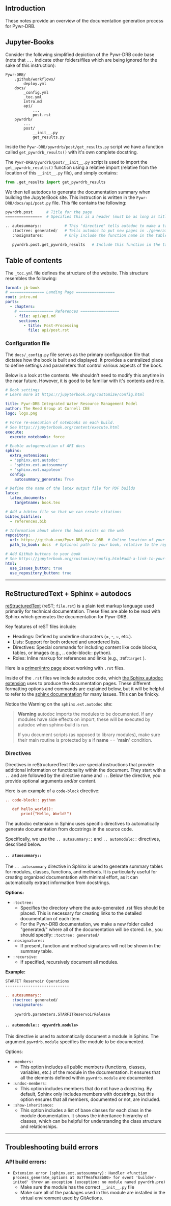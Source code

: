 ## Introduction

These notes provide an overview of the documentation generation process for Pywr-DRB.

## Jupyter-Books

Consider the following simplified depiction of the Pywr-DRB code base (note that `...` indicate other folders/files which are being ignored for the sake of this instruction):


```Example code structure
Pywr-DRB/
	.github/workflows/
		deploy.yml
	docs/ 
		_config.yml
		_toc.yml
		intro.md
		api/
			...
			post.rst
	pywrdrb/
		...
		post/
			__init__.py
			get_results.py
```


Inside the `Pywr-DRB/pywrdrb/post/get_results.py` script we have a function called `get_pywrdrb_results()` with it's own complete docstring. 

The `Pywr-DRB/pywrdrb/post/__init__.py` script is used to import the `get_pywrdrb_results()` function using a relative import (relative from the location of this `__init__.py` file), and simply contains:

```python
from .get_results import get_pywrdrb_results
```


We then tell autodocs to generate the documentation summary when building the JupyterBook site. This instruction is written in the `Pywr-DRB/docs/api/post.py` file. This file contains the following:

```python
pywrdrb.post      # Title for the page
================  # Specifies this is a header (must be as long as title) 

.. autosummary::          # This "directive" tells autodoc to make a table with function docs
   :toctree: generated/   # Tells autodoc to put new pages in ./generated/ folder
   :nosignatures:         # Only include the function name in the table

   pywrdrb.post.get_pywrdrb_results   # Include this function in the table
```

## Table of contents

The `_toc.yml` file defines the structure of the website. This structure resembles the following:

```yml
format: jb-book
# =============== Landing Page =================
root: intro.md
parts:
  - chapters:
    # =============== References =================
    - file: api/api.md
      sections:
        - title: Post-Processing
          file: api/post.rst
```

### Configuration file
The `docs/_config.py` file serves as the primary configuration file that dictates how the book is built and displayed. It provides a centralized place to define settings and parameters that control various aspects of the book.

Below is a look at the contents.  We shouldn't need to modify this anytime in the near future.  However, it is good to be familiar with it's contents and role. 

```yml
# Book settings
# Learn more at https://jupyterbook.org/customize/config.html

title: Pywr-DRB Integrated Water Resource Management Model
author: The Reed Group at Cornell CEE
logo: logo.png

# Force re-execution of notebooks on each build.
# See https://jupyterbook.org/content/execute.html
execute:
  execute_notebooks: force

# Enable autogeneration of API docs
sphinx:
  extra_extensions:
  - 'sphinx.ext.autodoc'
  - 'sphinx.ext.autosummary'
  - 'sphinx.ext.napoleon'
  config:
    autosummary_generate: True

# Define the name of the latex output file for PDF builds
latex:
  latex_documents:
    targetname: book.tex

# Add a bibtex file so that we can create citations
bibtex_bibfiles:
  - references.bib

# Information about where the book exists on the web
repository:
  url: https://github.com/Pywr-DRB/Pywr-DRB  # Online location of your book
  path_to_book: docs  # Optional path to your book, relative to the repository root

# Add GitHub buttons to your book
# See https://jupyterbook.org/customize/config.html#add-a-link-to-your-repository
html:
  use_issues_button: true
  use_repository_button: true
```

***
## ReStructuredText + Sphinx + autodocs

[reStructuredText](https://docutils.sourceforge.io/rst.html) (reST; `file.rst`) is a plain text markup language used primarily for technical documentation. These files are able to be read with Sphinx which generates the documentation for Pywr-DRB. 

Key features of reST files include:
- Headings: Defined by underline characters (=, -, ~, etc.).
- Lists: Support for both ordered and unordered lists.
- Directives: Special commands for including content like code blocks, tables, or images (e.g., .. code-block:: python).
- Roles: Inline markup for references and links (e.g., :ref:`target` ).

Here is a [primer/intro page](https://www.sphinx-doc.org/en/master/usage/restructuredtext/basics.html) about working with `.rst` files.

Inside of the `.rst` files we include autodoc code, which [the Sphinx autodoc extension](https://www.sphinx-doc.org/en/master/usage/extensions/autodoc.html#module-sphinx.ext.autodoc) uses to produce the documentation pages. These different formatting options and commands are explained below, but it will be helpful to refer to the [sphinx documentation](https://www.sphinx-doc.org/en/master/usage/extensions/autodoc.html) for many issues. This can be finicky. 

Notice the Warning on the `sphinx.ext.autodoc` site:

> **Warning**
> autodoc imports the modules to be documented. If any modules have side effects on import, these will be executed by autodoc when sphinx-build is run.
> 
> If you document scripts (as opposed to library modules), make sure their main routine is protected by a if __name__ == '__main__' condition.


### Directives 

Directives in reStructuredText files are special instructions that provide additional information or functionality within the document. They start with a `..` and are followed by the directive name and `::`.  Below the directive, you provide optional arguments and/or content.

Here is an example of a `code-block` directive:

```rst
.. code-block:: python

   def hello_world():
       print("Hello, World!")

```

The autodoc extension in Sphinx uses specific directives to automatically generate documentation from docstrings in the source code. 

Specifically, we use the `.. autosummary::` and `.. automodule::` directives, described below. 

#### `.. atuosummary::`
The `.. autosummary` directive in Sphinx is used to generate summary tables for modules, classes, functions, and methods. It is particularly useful for creating organized documentation with minimal effort, as it can automatically extract information from docstrings.

**Options:**
- `:toctree:`
	- Specifies the directory where the auto-generated .rst files should be placed. This is necessary for creating links to the detailed documentation of each item.
	- For the Pywr-DRB documentation, we make a new folder called "generated/" where all of the documentation will be stored. I.e., you should specify: `:toctree: generated/`
- `:nosignatures:`
	- If present, function and method signatures will not be shown in the summary table.
- `:recursive:`
	- If specified, recursively document all modules.

**Example:**
```rst
STARFIT Reservoir Operations
----------------------------

.. autosummary::
   :toctree: generated/
   :nosignatures:
   
    pywrdrb.parameters.STARFITReservoirRelease
```

#### `.. automodule:: <pywrdrb.module>`

This directive is used to automatically document a module in Sphinx. The argument `pywrdrb.module` specifies the module to be documented.

Options:
- `:members:`
	- This option includes all public members (functions, classes, variables, etc.) of the module in the documentation. It ensures that all the elements defined within `pywrdrb.module` are documented.
- `:undoc-members:`
	- This option includes members that do not have a docstring. By default, Sphinx only includes members with docstrings, but this option ensures that all members, documented or not, are included.
- `:show-inheritance:`
	- This option includes a list of base classes for each class in the module documentation. It shows the inheritance hierarchy of classes, which can be helpful for understanding the class structure and relationships.


***
## Troubleshooting build errors

### API build errors:

- `Extension error (sphinx.ext.autosummary): Handler <function process_generate_options at 0x7f9eaf6a8b80> for event 'builder-inited' threw an exception (exception: no module named pywrdrb.pre)`
	- Make sure the module has the correct `__init__.py` file 
	- Make sure all of the packages used in this module are installed in the virtual environment used by GitActions. 
